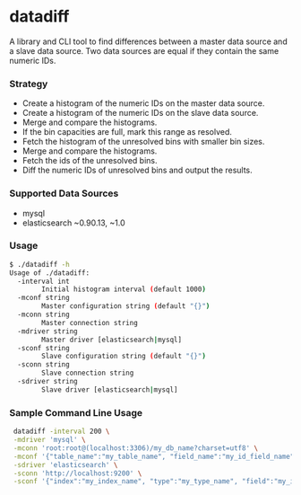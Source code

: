 # datadiff
A library and CLI tool to find differences between a master data source and a slave data source. Two data sources are equal if they contain the same numeric IDs. 

### Strategy
 - Create a histogram of the numeric IDs on the master data source.
 - Create a histogram of the numeric IDs on the slave data source.
 - Merge and compare the histograms.
 - If the bin capacities are full, mark this range as resolved.
 - Fetch the histogram of the unresolved bins with smaller bin sizes.
 - Merge and compare the histograms.
 - Fetch the ids of the unresolved bins.
 - Diff the numeric IDs of unresolved bins and output the results.

### Supported Data Sources
  - mysql
  - elasticsearch ~0.90.13, ~1.0


### Usage
```bash
$ ./datadiff -h
Usage of ./datadiff:
  -interval int
        Initial histogram interval (default 1000)
  -mconf string
        Master configuration string (default "{}")
  -mconn string
        Master connection string
  -mdriver string
        Master driver [elasticsearch|mysql]
  -sconf string
        Slave configuration string (default "{}")
  -sconn string
        Slave connection string
  -sdriver string
        Slave driver [elasticsearch|mysql]
```

### Sample Command Line Usage
```bash
 datadiff -interval 200 \
 -mdriver 'mysql' \
 -mconn 'root:root@(localhost:3306)/my_db_name?charset=utf8' \
 -mconf '{"table_name":"my_table_name", "field_name":"my_id_field_name"}' \
 -sdriver 'elasticsearch' \
 -sconn 'http://localhost:9200' \
 -sconf '{"index":"my_index_name", "type":"my_type_name", "field":"my_id_field_path"}'
 ```